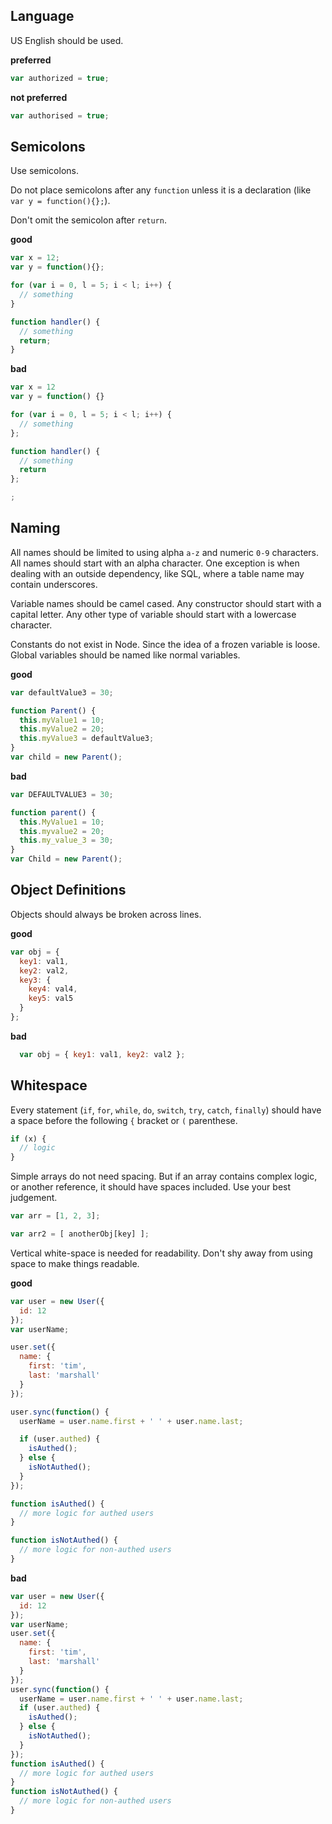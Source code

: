 ## Language

US English should be used.

__preferred__
```js
var authorized = true;
```

__not preferred__
```js
var authorised = true;
```

## Semicolons

Use semicolons.

Do not place semicolons after any `function` unless it is a declaration (like `var y = function(){};`).

Don't omit the semicolon after `return`.

__good__
```js
var x = 12;
var y = function(){};

for (var i = 0, l = 5; i < l; i++) {
  // something
}

function handler() {
  // something
  return;
}
```

__bad__
```js
var x = 12
var y = function() {}

for (var i = 0, l = 5; i < l; i++) {
  // something
};

function handler() {
  // something
  return
};

;
```

## Naming

All names should be limited to using alpha `a-z` and numeric `0-9` characters. All names should start with an alpha character. One exception is when dealing with an outside dependency, like SQL, where a table name may contain underscores.

Variable names should be camel cased. Any constructor should start with a capital letter. Any other type of variable should start with a lowercase character.

Constants do not exist in Node. Since the idea of a frozen variable is loose. Global variables should be named like normal variables.

__good__
```js
var defaultValue3 = 30;

function Parent() {
  this.myValue1 = 10;
  this.myValue2 = 20;
  this.myValue3 = defaultValue3;
}
var child = new Parent();
```

__bad__
```js
var DEFAULTVALUE3 = 30;

function parent() {
  this.MyValue1 = 10;
  this.myvalue2 = 20;
  this.my_value_3 = 30;
}
var Child = new Parent();
```

## Object Definitions

Objects should always be broken across lines.

__good__
```js
var obj = {
  key1: val1,
  key2: val2,
  key3: {
    key4: val4,
    key5: val5
  }
};
```

__bad__
```js
  var obj = { key1: val1, key2: val2 };
```

## Whitespace

Every statement (`if`, `for`, `while`, `do`, `switch`, `try`, `catch`, `finally`) should have a space before the following `{` bracket or `(` parenthese.

```js
if (x) {
  // logic
}
```

Simple arrays do not need spacing. But if an array contains complex logic, or another reference, it should have spaces included. Use your best judgement.

```js
var arr = [1, 2, 3];

var arr2 = [ anotherObj[key] ];
```

Vertical white-space is needed for readability. Don't shy away from using space to make things readable.

__good__
```js
var user = new User({
  id: 12
});
var userName;

user.set({
  name: {
    first: 'tim',
    last: 'marshall'
  }
});

user.sync(function() {
  userName = user.name.first + ' ' + user.name.last;

  if (user.authed) {
    isAuthed();
  } else {
    isNotAuthed();
  }
});

function isAuthed() {
  // more logic for authed users
}

function isNotAuthed() {
  // more logic for non-authed users
}
```

__bad__
```js
var user = new User({
  id: 12
});
var userName;
user.set({
  name: {
    first: 'tim',
    last: 'marshall'
  }
});
user.sync(function() {
  userName = user.name.first + ' ' + user.name.last;
  if (user.authed) {
    isAuthed();
  } else {
    isNotAuthed();
  }
});
function isAuthed() {
  // more logic for authed users
}
function isNotAuthed() {
  // more logic for non-authed users
}
```
